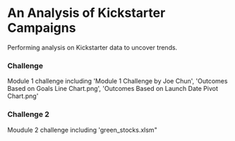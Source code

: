 # An Analysis of Kickstarter Campaigns
Performing analysis on Kickstarter data to uncover trends.
### Challenge
Module 1 challenge including 'Module 1 Challenge by Joe Chun', 'Outcomes Based on Goals Line Chart.png', 'Outcomes Based on Launch Date Pivot Chart.png'
### Challenge 2
Moudule 2 challenge including 'green_stocks.xlsm"
